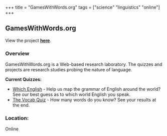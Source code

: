 +++
title = "GamesWithWords.org"
tags = ["science" "linguistics" "online"]
+++

## GamesWithWords.org

View the project [**here**](http://gameswithwords.org/).

### Overview

GamesWithWords.org is a Web-based research laboratory. The quizzes and projects are research studies probing the nature of language.

**Current Quizzes:**
- [Which English](http://archive.gameswithwords.org/WhichEnglish) - Help us map the grammar of English around the world? See our best guess as to which world English you speak.
- [The Vocab Quiz](http://archive.gameswithwords.org/VocabQuiz) - How many words do you know? See your results at the end.

### Location:
Online
